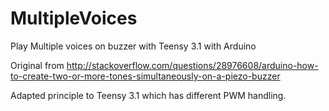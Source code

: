 # MultipleVoices
Play Multiple voices on buzzer with Teensy 3.1 with Arduino

Original from 
http://stackoverflow.com/questions/28976608/arduino-how-to-create-two-or-more-tones-simultaneously-on-a-piezo-buzzer

Adapted principle to Teensy 3.1 which has different PWM handling.
